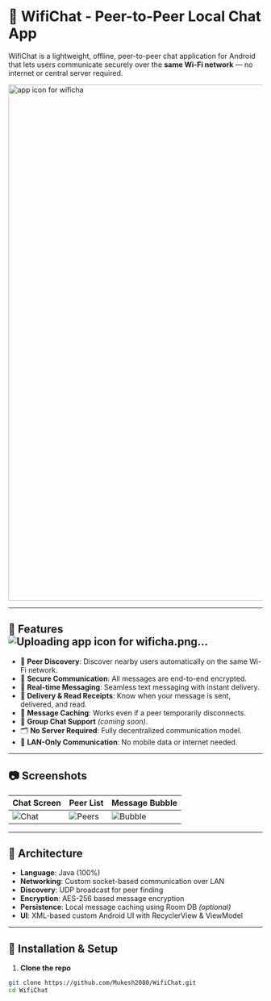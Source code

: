# 📡 WifiChat - Peer-to-Peer Local Chat App

WifiChat is a lightweight, offline, peer-to-peer chat application for Android that lets users communicate securely over the **same Wi-Fi network** — no internet or central server required.

<img width="1024" height="1024" alt="app icon for wificha" src="https://github.com/user-attachments/assets/1e0d4bc3-4645-4a2d-8eee-145667713153" />

---

## 🚀 Features![Uploading app icon for wificha.png…]()


- 📶 **Peer Discovery**: Discover nearby users automatically on the same Wi-Fi network.
- 🔐 **Secure Communication**: All messages are end-to-end encrypted.
- 💬 **Real-time Messaging**: Seamless text messaging with instant delivery.
- 🔄 **Delivery & Read Receipts**: Know when your message is sent, delivered, and read.
- 📁 **Message Caching**: Works even if a peer temporarily disconnects.
- 👥 **Group Chat Support** *(coming soon)*.
- 🗂 **No Server Required**: Fully decentralized communication model.
- 🔌 **LAN-Only Communication**: No mobile data or internet needed.

---

## 📷 Screenshots

| Chat Screen | Peer List | Message Bubble |
|-------------|-----------|----------------|
| ![Chat](screenshots/chat.png) | ![Peers](screenshots/peers.png) | ![Bubble](screenshots/message.png) |

---

## 🧱 Architecture

- **Language**: Java (100%)
- **Networking**: Custom socket-based communication over LAN
- **Discovery**: UDP broadcast for peer finding
- **Encryption**: AES-256 based message encryption
- **Persistence**: Local message caching using Room DB *(optional)*
- **UI**: XML-based custom Android UI with RecyclerView & ViewModel

---

## 🔧 Installation & Setup

1. **Clone the repo**

```bash
git clone https://github.com/Mukesh2080/WifiChat.git
cd WifiChat
